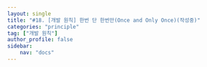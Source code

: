 ```yaml
---
layout: single
title: "#18. [개발 원칙] 한번 단 한번만(Once and Only Once)(작성중)"
categories: "principle"
tag: ["개발 원칙"]
author_profile: false
sidebar: 
    nav: "docs"
---
```


